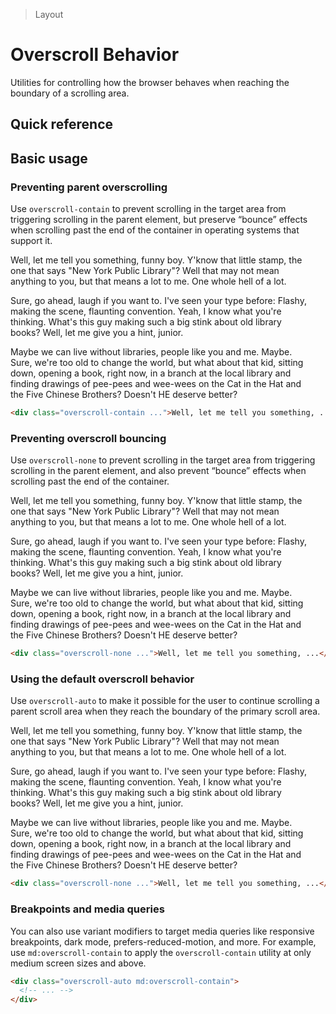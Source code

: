 > Layout

# Overscroll Behavior
Utilities for controlling how the browser behaves when reaching the boundary of a scrolling area.

## Quick reference

<qr-table />

## Basic usage
### Preventing parent overscrolling
Use `overscroll-contain` to prevent scrolling in the target area from triggering scrolling in the parent element, but preserve “bounce” effects when scrolling past the end of the container in operating systems that support it.
<container>
  <div class="overflow-y-auto overscroll-contain mx-auto bg-white p-16 rounded text-slate-500 dark:bg-slate-800 dark:text-slate-400" style="max-height:240px;max-width:480px">
    <p>Well, let me tell you something, funny boy. Y'know that little stamp, the one that says "New York Public Library"? Well that may not mean anything to you, but that means a lot to me. One whole hell of a lot.</p>
    <p>Sure, go ahead, laugh if you want to. I've seen your type before: Flashy, making the scene, flaunting convention. Yeah, I know what you're thinking. What's this guy making such a big stink about old library books? Well, let me give you a hint, junior.</p>
    <p>Maybe we can live without libraries, people like you and me. Maybe. Sure, we're too old to change the world, but what about that kid, sitting down, opening a book, right now, in a branch at the local library and finding drawings of pee-pees and wee-wees on the Cat in the Hat and the Five Chinese Brothers? Doesn't HE deserve better?</p>
  </div>
</container>

```html
<div class="overscroll-contain ...">Well, let me tell you something, ...</div>
```

### Preventing overscroll bouncing
Use `overscroll-none` to prevent scrolling in the target area from triggering scrolling in the parent element, and also prevent “bounce” effects when scrolling past the end of the container.

<container>
  <div class="overflow-y-auto overscroll-none mx-auto bg-white p-16 rounded text-slate-500 dark:bg-slate-800 dark:text-slate-400" style="max-height:240px;max-width:480px">
    <p>Well, let me tell you something, funny boy. Y'know that little stamp, the one that says "New York Public Library"? Well that may not mean anything to you, but that means a lot to me. One whole hell of a lot.</p>
    <p>Sure, go ahead, laugh if you want to. I've seen your type before: Flashy, making the scene, flaunting convention. Yeah, I know what you're thinking. What's this guy making such a big stink about old library books? Well, let me give you a hint, junior.</p>
    <p>Maybe we can live without libraries, people like you and me. Maybe. Sure, we're too old to change the world, but what about that kid, sitting down, opening a book, right now, in a branch at the local library and finding drawings of pee-pees and wee-wees on the Cat in the Hat and the Five Chinese Brothers? Doesn't HE deserve better?</p>
  </div>
</container>

```html
<div class="overscroll-none ...">Well, let me tell you something, ...</div>
```

### Using the default overscroll behavior
Use `overscroll-auto` to make it possible for the user to continue scrolling a parent scroll area when they reach the boundary of the primary scroll area.

<container>
  <div class="overflow-y-auto overscroll-auto mx-auto bg-white p-16 rounded text-slate-500 dark:bg-slate-800 dark:text-slate-400" style="max-height:240px;max-width:480px">
    <p>Well, let me tell you something, funny boy. Y'know that little stamp, the one that says "New York Public Library"? Well that may not mean anything to you, but that means a lot to me. One whole hell of a lot.</p>
    <p>Sure, go ahead, laugh if you want to. I've seen your type before: Flashy, making the scene, flaunting convention. Yeah, I know what you're thinking. What's this guy making such a big stink about old library books? Well, let me give you a hint, junior.</p>
    <p>Maybe we can live without libraries, people like you and me. Maybe. Sure, we're too old to change the world, but what about that kid, sitting down, opening a book, right now, in a branch at the local library and finding drawings of pee-pees and wee-wees on the Cat in the Hat and the Five Chinese Brothers? Doesn't HE deserve better?</p>
  </div>
</container>

```html
<div class="overscroll-none ...">Well, let me tell you something, ...</div>
```

### Breakpoints and media queries
You can also use variant modifiers to target media queries like responsive breakpoints, dark mode, prefers-reduced-motion, and more. For example, use `md:overscroll-contain` to apply the `overscroll-contain` utility at only medium screen sizes and above.

```html
<div class="overscroll-auto md:overscroll-contain">
  <!-- ... -->
</div>
```
